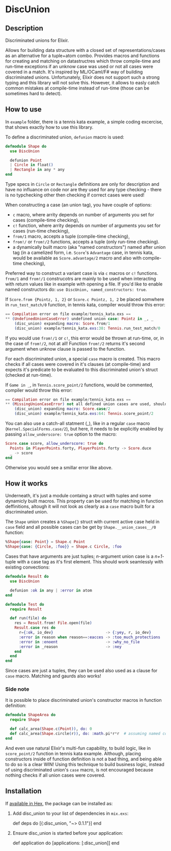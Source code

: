 # DiscUnion

## Description

Discriminated unions for Elixir.

Allows for building data structure with a closed set of representations/cases as an alternative for a tuple+atom combo.
Provides macros and functions for creating and matching on datastructres which throw compile-time and run-time
exceptions if an unknow case was used or not all cases were covered in a match. It's inspired by ML/OCaml/F# way of
building discriminated unions. Unfortunately, Elixir does not support such a strong typing and this library will not
solve this. However, it allows to easly catch common mistakes at compile-time instead of run-time (those can be
sometimes hard to detect).

## How to use

In `example` folder, there is a tennis kata example, a simple coding excercise, that shows exactly how to use this
library.

To define a discriminated union, `defunion` macro is used:

``` elixir
defmodule Shape do
  use DiscUnion

  defunion Point
  | Circle in float()
  | Rectangle in any * any
end
```

Type specs in `Circle` or `Rectangle` definitions are only for description and have no influance on code nor are they
used for any type checking - there is no typchecking other then checking if correct cases were used!

When constructing a case (an union tag), you have couple of options:

 * `c` macro, where arrity depends on number of arguments you set for
   cases (compile-time checking),
 * `c!` function, where arrity depends on number of arguments you set for
   cases (run-time checking),
 * `from/1` macro, accepts a tuple (compile-time checking),
 * `from!/` or `from!/2` functions, accepts a tuple (only run-time checking).
 * a dynamically built macro (aka "named constructors") named after union tag (in a camelized form, i.e. `Score`'s `Advantage`
   case, in tennis kata, would be available as `Score.advantage/2` macro and also with compile-time checking),

Preferred way to construct a variant case is via `c` macros or `c!` functions. `from/1` and `from!/1` construcotrs are mainly
to be used when interacting with return values like in example with opening a file.
If you'd like to enable named constructors do: `use DiscUnion, named_constructors: true`.


If `Score.from {Pointz, 1, 2}` or `Score.c Pointz, 1, 2` be placed somwhere in `run_test_match/0` function, in tennis kata,
compiler would throw  this error:

``` elixir
== Compilation error on file example/tennis_kata.exs ==
** (UndefinedUnionCaseError) undefined union case: Pointz in _, _
    (disc_union) expanding macro: Score.from/1
    (disc_union) example/tennis_kata.exs:38: Tennis.run_test_match/0
```

If you would use `from!/1` or `c!`, this error would be thrown at run-time, or, in the case of `from!/2`, not at all! Function
`from!/2` returns it's second argument when unknow clause is passed to the function.


For each discriminated union, a special `case` macro is created. This macro checks if all cases were covered in it's
clauses (at compile-time) and expects it's predicate to be evaluated to this discriminated union's struct (checked at
run-time).

If `Game in _`, in `Tennis.score_point/2` functions, would be commented, compiler would throw this error:

``` elixir
== Compilation error on file example/tennis_kata.exs ==
** (MissingUnionCaseError) not all defined union cases are used, should be all of: Points in "PlayerPoints" * "PlayerPoints", Advantage in "Player", Deuce, Game in "Player"
    (disc_union) expanding macro: Score.case/2
    (disc_union) example/tennis_kata.exs:64: Tennis.score_point/2

```

You can also use a catch-all statment (_), like in a regular `case` macro (`Kernel.SpecialForms.case/2`), but here, it
needs to be explicitly enabled by passing `allow_underscore: true` option to the macro:

``` elixir
Score.case score, allow_underscore: true do
  Points in PlayerPoints.forty, PlayerPoints.forty -> Score.duce
  _ -> score
end
```

Otherwise you would see a smillar error like above.


## How it works

Underneath, it's just a module containg a struct with tuples and some dynamicly built macros. This property can be used
for matching in function deffinitions, altough it will not look as clearly as a `case` macro built for a discriminated
union.


The `Shape` union creates a `%Shape{}` struct with current active case held in `case` field and all possible
cases can be get by `Shape.__union_cases__/0` function:

``` elixir
%Shape{case: Point} = Shape.c Point
%Shape{case: {Circle, :foo}} = Shape.c Circle, :foo
```

Cases that have arguments are just tuples; *n*-argument union case is a *n+1*-tuple with a case tag as it's first element.
This should work seamlessly with existing convections:

``` elixir
defmodule Result do
  use DiscUnion

  defunion :ok in any | :error in atom
end

defmodule Test do
  require Result

  def run(file) do
    res = Result.from! File.open(file)
    Result.case res do
      r={:ok, io_dev}                       -> {:yey, r, io_dev}
      :error in reason when reason==:eacces -> :too_much_protections
      :error in :enoent                     -> :why_no_file
      :error in _reason                     -> :ney
    end
  end
end
```
Since cases are just a tuples, they can be used also used as a clause for `case` macro. Matching and gaurds also works!

### Side note

It is possible to place discriminated union's constructor macros in function definition:

``` elixir
defmodule ShapeArea do
  require Shape

  def calc_area(Shape.c(Point)), do: 0
  def calc_area(Shape.circle(r)), do: :math.pi*r*r  # assuming named construcors are enabled
end
```

And even use natural Elixir's multi-fun capability, to build logic, like in `score_point/2` function in tennis kata
example. Although, placing constructors inside of function definition is not a bad thing, and being able to do so is a
clear WIN! Using this technique to build business logic, instead of using discriminated union's `case` macro, is not
encouraged because nothing checks if all union cases were covered.


## Installation

If [available in Hex](https://hex.pm/docs/publish), the package can be installed as:

  1. Add disc_union to your list of dependencies in `mix.exs`:

        def deps do
          [{:disc_union, "~> 0.1.1"}]
        end

  2. Ensure disc_union is started before your application:

        def application do
          [applications: [:disc_union]]
        end
